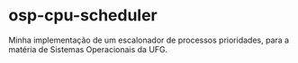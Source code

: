 # osp-cpu-scheduler
Minha implementação de um escalonador de processos prioridades, para a matéria de Sistemas Operacionais da UFG.
